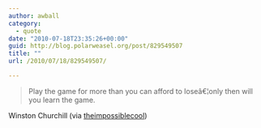 ```yaml
---
author: awball
category:
  - quote
date: "2010-07-18T23:35:26+00:00"
guid: http://blog.polarweasel.org/post/829549507
title: ""
url: /2010/07/18/829549507/

---
```

> Play the game for more than you can afford to loseâ€¦only then will you learn the game.

 Winston Churchill (via [theimpossiblecool](http://theimpossiblecool.tumblr.com/))
